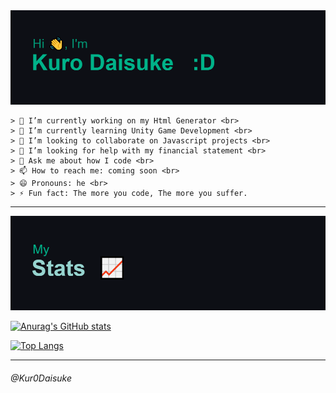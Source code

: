 <img src="https://github.com/Kur0Daisuke/Kur0Daisuke/blob/0d7edc41ba4c00858fc5ef9456baec048f6d7ea8/header.png" alt="just a programmer">

```
> 🔭 I’m currently working on my Html Generator <br>
> 🌱 I’m currently learning Unity Game Development <br>
> 👯 I’m looking to collaborate on Javascript projects <br>
> 🤔 I’m looking for help with my financial statement <br>
> 💬 Ask me about how I code <br>
> 📫 How to reach me: coming soon <br> 
> 😄 Pronouns: he <br> 
> ⚡ Fun fact: The more you code, The more you suffer.
```

____
<img src="https://github.com/Kur0Daisuke/Kur0Daisuke/blob/b3624ae1ef046a2b418ce1ccf46fcbf28feaf609/download%20(1).png" alt="My Stats">

[![Anurag's GitHub stats](https://github-readme-stats.vercel.app/api?username=Kur0Daisuke&theme=gotham)](https://github.com/anuraghazra/github-readme-stats)

[![Top Langs](https://github-readme-stats.vercel.app/api/top-langs/?username=Kur0Daisuke&theme=gotham&layout=compact)](https://github.com/anuraghazra/github-readme-stats)
____

<h6>@Kur0Daisuke</h6>

